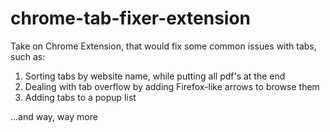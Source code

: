 # chrome-tab-fixer-extension

Take on Chrome Extension, that would fix some common issues with tabs, such as:

1) Sorting tabs by website name, while putting all pdf's at the end
2) Dealing with tab overflow by adding Firefox-like arrows to browse them
3) Adding tabs to a popup list

...and way, way more

